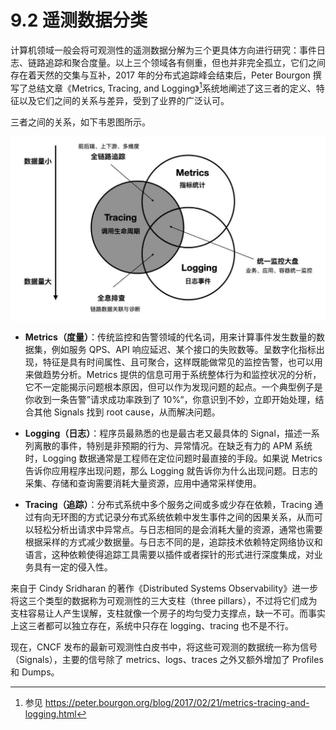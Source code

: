 # 9.2 遥测数据分类

计算机领域一般会将可观测性的遥测数据分解为三个更具体方向进行研究：事件日志、链路追踪和聚合度量。以上三个领域各有侧重，但也并非完全孤立，它们之间存在着天然的交集与互补，2017 年的分布式追踪峰会结束后，Peter Bourgon 撰写了总结文章《Metrics, Tracing, and Logging》[^1]系统地阐述了这三者的定义、特征以及它们之间的关系与差异，受到了业界的广泛认可。

三者之间的关系，如下韦恩图所示。

<div  align="center">
	<img src="../assets/observability.jpg"  align=center />
</div>

- **Metrics（度量）**：传统监控和告警领域的代名词，用来计算事件发生数量的数据集，例如服务 QPS、API 响应延迟、某个接口的失败数等。呈数字化指标出现，特征是具有时间属性、且可聚合，这样既能做常见的监控告警，也可以用来做趋势分析。Metrics 提供的信息可用于系统整体行为和监控状况的分析，它不一定能揭示问题根本原因，但可以作为发现问题的起点。一个典型例子是你收到一条告警”请求成功率跌到了 10%“，你意识到不妙，立即开始处理，结合其他 Signals 找到 root cause，从而解决问题。
- **Logging（日志）**：程序员最熟悉的也是最古老又最具体的 Signal，描述一系列离散的事件，特别是非预期的行为、异常情况。在缺乏有力的 APM 系统时，Logging 数据通常是工程师在定位问题时最直接的手段。如果说 Metrics 告诉你应用程序出现问题，那么 Logging 就告诉你为什么出现问题。日志的采集、存储和查询需要消耗大量资源，应用中通常采样使用。

- **Tracing（追踪）**：分布式系统中多个服务之间或多或少存在依赖，Tracing 通过有向无环图的方式记录分布式系统依赖中发生事件之间的因果关系，从而可以轻松分析出请求中异常点。与日志相同的是会消耗大量的资源，通常也需要根据采样的方式减少数据量。与日志不同的是，追踪技术依赖特定网络协议和语言，这种依赖使得追踪工具需要以插件或者探针的形式进行深度集成，对业务具有一定的侵入性。

来自于 Cindy Sridharan 的著作《Distributed Systems Observability》进一步将这三个类型的数据称为可观测性的三大支柱（three pillars），不过将它们成为支柱容易让人产生误解，支柱就像一个房子的均匀受力支撑点，缺一不可。而事实上这三者都可以独立存在，系统中只存在 logging、tracing 也不是不行。

现在，CNCF 发布的最新可观测性白皮书中，将这些可观测的数据统一称为信号（Signals），主要的信号除了 metrics、logs、traces 之外又额外增加了 Profiles 和 Dumps。

[^1]: 参见 https://peter.bourgon.org/blog/2017/02/21/metrics-tracing-and-logging.html
